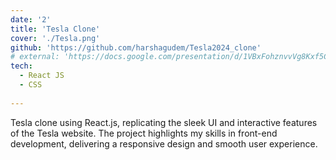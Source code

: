 ```yaml
---
date: '2'
title: 'Tesla Clone'
cover: './Tesla.png'
github: 'https://github.com/harshagudem/Tesla2024_clone'
# external: 'https://docs.google.com/presentation/d/1VBxFohznvvVg8Kxf5CPwx2UAgbv2ReTx6vzcp8A7u70/edit?usp=sharing'
tech:
  - React JS
  - CSS
  
---
```


Tesla clone using React.js, replicating the sleek UI and interactive features of the Tesla website. The project highlights my skills in front-end development, delivering a responsive design and smooth user experience.